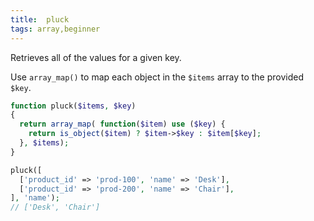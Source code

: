```yaml
---
title:  pluck
tags: array,beginner
---
```


Retrieves all of the values for a given key.

Use `array_map()` to map each object in the `$items` array to the provided `$key`.

```php
function pluck($items, $key)
{
  return array_map( function($item) use ($key) {
    return is_object($item) ? $item->$key : $item[$key];
  }, $items);
}
```

```php
pluck([
  ['product_id' => 'prod-100', 'name' => 'Desk'],
  ['product_id' => 'prod-200', 'name' => 'Chair'],
], 'name');
// ['Desk', 'Chair']
```
